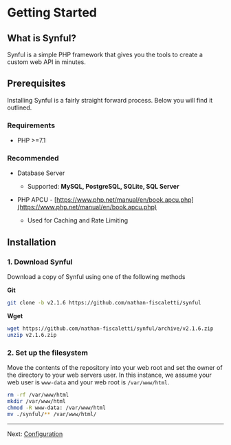 # Getting Started

## What is Synful?

Synful is a simple PHP framework that gives you the tools to create a custom web API in minutes.

## Prerequisites

Installing Synful is a fairly straight forward process. Below you will find it outlined.

### Requirements

* PHP >=7.1

### Recommended

* Database Server
    - Supported: **MySQL, PostgreSQL, SQLite, SQL Server**

* PHP APCU - [https://www.php.net/manual/en/book.apcu.php](https://www.php.net/manual/en/book.apcu.php)
    - Used for Caching and Rate Limiting

## Installation

### 1. Download Synful

Download a copy of Synful using one of the following methods

**Git**
```sh
git clone -b v2.1.6 https://github.com/nathan-fiscaletti/synful
```

**Wget**
```sh
wget https://github.com/nathan-fiscaletti/synful/archive/v2.1.6.zip
unzip v2.1.6.zip
```

### 2. Set up the filesystem

Move the contents of the repository into your web root and set the owner of the directory to your web servers user. In this instance, we assume your web user is `www-data` and your web root is `/var/www/html`.

```sh
rm -rf /var/www/html
mkdir /var/www/html
chmod -R www-data: /var/www/html
mv ./synful/** /var/www/html/
```

---
Next: [Configuration](./Configuration.md)
